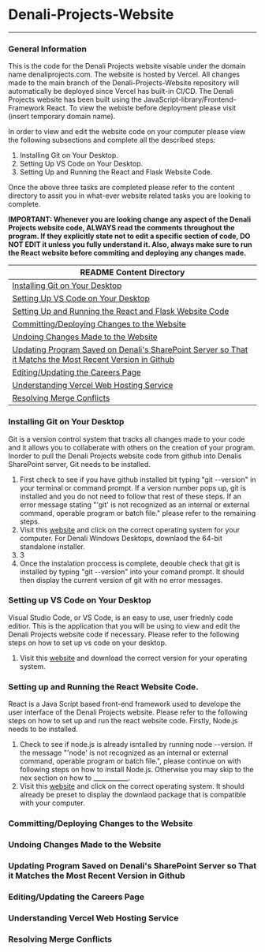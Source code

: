 # Denali-Projects-Website
***
### General Information
This is the code for the Denali Projects website visable under the domain name denaliprojects.com. The website is hosted by Vercel. All changes made to the main branch of the Denali-Projects-Website repository will automatically be deployed since Vercel has built-in CI/CD. The Denali Projects website has been built using the JavaScript-library/Frontend-Framework React. To view the webiste before deployment please visit (insert temporary domain name).

In order to view and edit the website code on your computer please view the following subsections and complete all the described steps:
1. Installing Git on Your Desktop.
2. Setting Up VS Code on Your Desktop.
3. Setting Up and Running the React and Flask Website Code.

Once the above three tasks are completed please refer to the content directory to assit you in what-ever website related tasks you are looking to complete.

**IMPORTANT: Whenever you are looking change any aspect of the Denali Projects website code, ALWAYS read the comments throughout the program. If they explicitly state not to edit a specific section of code, DO NOT EDIT it unless you fully understand it. Also, always make sure to run the React website before commiting and deploying any changes made.**

|README Content Directory| 
|--------------------|
|[Installing Git on Your Desktop](https://github.com/deankirkby/Denali-Projects-Website/blob/main/README.md#installing-git-on-your-desktop)|
|[Setting Up VS Code on Your Desktop](https://github.com/deankirkby/Denali-Projects-Website/blob/main/README.md#setting-up-vs-code-on-your-desktop)|
|[Setting Up and Running the React and Flask Website Code](https://github.com/deankirkby/Denali-Projects-Website/blob/main/README.md#setting-up-and-running-the-react-website-code) |
|[Committing/Deploying Changes to the Website](https://github.com/deankirkby/Denali-Projects-Website/blob/main/README.md#committingdeploying-changes-to-the-website)|
|[Undoing Changes Made to the Website](https://github.com/deankirkby/Denali-Projects-Website/blob/main/README.md#undoing-changes-made-to-the-website)|
|[Updating Program Saved on Denali's SharePoint Server so That it Matchs the Most Recent Version in Github](https://github.com/deankirkby/Denali-Projects-Website/blob/main/README.md#updating-program-saved-on-denalis-sharepoint-server-so-that-it-matches-the-most-recent-version-in-github)|
|[Editing/Updating the Careers Page](https://github.com/deankirkby/Denali-Projects-Website/blob/main/README.md#editingupdating-the-careers-page) |
|[Understanding Vercel Web Hosting Service](https://github.com/deankirkby/Denali-Projects-Website/blob/main/README.md#understanding-vercel-web-hosting-service)|
|[Resolving Merge Conflicts](https://github.com/deankirkby/Denali-Projects-Website/blob/main/README.md#resolving-merge-conflicts)|


### Installing Git on Your Desktop
Git is a version control system that tracks all changes made to your code and it allows you to collaberate with others on the creation of your program. Inorder to pull the Denali Projects website code from github into Denalis SharePoint server, Git needs to be installed. 
1. First check to see if you have github installed bit typing "git --version" in your terminal or command prompt. If a version number pops up, git is installed and you do not need to follow that rest of these steps. If an error message stating "'git' is not recognized as an internal or external command, operable program or batch file." please refer to the remaining steps.
2. Visit this [website](https://git-scm.com/downloads) and click on the correct operating system for your computer. For Denali Windows Desktops, downlaod the 64-bit standalone installer.
3. 3
4. Once the instalation proccess is complete, deouble check that git is installed by typing "git --version" into your comand prompt. It should then display the current version of git with no error messages. 

### Setting up VS Code on Your Desktop
Visual Studio Code, or VS Code, is an easy to use, user friednly code editior. This is the application that you will be using to view and edit the Denali Projects website code if necessary. Please refer to the following steps on how to set up vs code on your desktop.  
1. Visit this [website](https://code.visualstudio.com/download) and download the correct version for your operating system.

### Setting up and Running the React Website Code. 
React is a Java Script based front-end framework used to develope the user interface of the Denali Projects website. Please refer to the following steps on how to set up and run the react website code. 
Firstly, Node.js needs to be installed.
1. Check to see if node.js is already isntalled by running node --version. If the message "'node' is not recognized as an internal or external command, operable program or batch file.", please continue on with following steps on how to install Node.js. Otherwise you may skip to the nex section on how to ___________.
2. Visit this [website](https://nodejs.org/en/download/prebuilt-installer) and click on the correct operating system. It should already be preset to display the downlaod package that is compatible with your computer.  

### Committing/Deploying Changes to the Website

### Undoing Changes Made to the Website

### Updating Program Saved on Denali's SharePoint Server so That it Matches the Most Recent Version in Github

### Editing/Updating the Careers Page

### Understanding Vercel Web Hosting Service

### Resolving Merge Conflicts
